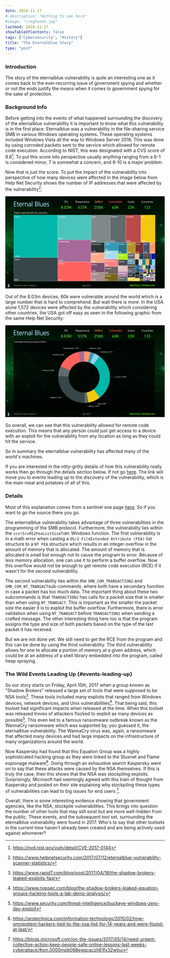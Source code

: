 ```yaml
---
date: 2024-11-17
# description: "Nothing to see here"
#image: "/regPando.jpg"
lastmod: 2024-11-17
showTableOfContents: false
tags: ["Cybersecurity", "History"]
title: "The Eternalblue Story"
type: "post"
---
```


### Introduction

The story of the eternalblue vulnerability is quite an interesting one as it comes back to the ever-recurring issue of government spying and whether or not the ends justify the means when it comes to government spying for the sake of protection.

### Background Info

Before getting into the events of what happened surrounding the discovery of the eternalblue vulnerability it is important to know what this vulnerability is in the first place. Eternalblue was a vulnerability in the file-sharing service SMB in various Windows operating systems. These operating systems included Windows Vista all the way to Windows Server 2016. This was done by using corroded packets sent to the service which allowed for remote code execution. According to NIST, this was designated with a CVS score of 8.8[^1]. To put this score into perspective usually anything ranging from a 6-1 is considered minor, 7 is somewhat a concern, and 8-10 is a major problem.

Now that is just the score. To put the impact of the vulnerability into perspective of how many devices were affected in the image below from Help Net Security shows the number of IP addresses that were affected by the vulnerability[^2]:

![Number of IP addresses affected](/cybersecurityPhotos/eternalBlue/ipPic.png)

Out of the 8.03m devices, 60k were vulnerable around the world which is a large number that is hard to comprehend. But wait there is more. In the USA alone 1,572 devices were affected by the vulnerability which considering other countries, the USA got off easy as seen in the following graphic from the same Help Net Security:

![US Devices](/cybersecurityPhotos/eternalBlue/usDevices.png)

So overall, we can see that this vulnerability allowed for remote code execution. This means that any person could just get access to a device with an exploit for the vulnerability from any location as long as they could hit the service.

So in summary the eternalblue vulnerability has affected many of the world's machines.

If you are interested in the nitty-gritty details of how this vulnerability really works then go through the details section below. If not go [here](#the-wild-events-leading-up-events-leading-up). The link will move you to events leading up to the discovery of the vulnerability, which is the main meat and potatoes of all of this.

### Details

Most of this explanation comes from a sentinel one page [here](https://www.sentinelone.com/blog/eternalblue-nsa-developed-exploit-just-wont-die/). So if you want to go the source there you go.

The enternalblue vulnerability takes advantage of three vulnerabilities in the programming of the SMB protocol. Furthermore, the vulnerability lies within the ```srv!SrvOS2FeaListSizeToNt``` Windows function. The first vulnerability is in a math error when casting a ```OS/2 FileExtended Attribute (FEA)``` list structure to a ```NT FEA``` structure which results in an integer overflow in the amount of memory that is allocated. The amount of memory that is allocated is small but enough not to cause the program to error. Because of less memory allocation, one can use it to perform a buffer overflow. Now this overflow would not be enough to get remote code execution (RCE) if it wasn't for the second vulnerability.

The second vulnerability lies within the ```SMB_COM_TRANSACTION2``` and ```SMB_COM_NT_TRANSACT```sub-commands, where both have a secondary function in case a packet has too much data. The important thing about these two subcommands is that ```TRANSACTION2``` has calls for a packet size that is smaller than when using ```NT_TRANSACT```. This is important as the smaller the packet size the easier it is to exploit the buffer overflow. Furthermore, there is error validation when using ```NT_TRANSACT``` before ```TRANSACTION2``` when sending a crafted message. The other interesting thing here too is that the program assigns the type and size of both packets based on the type of the last packet it has received.

But we are not done yet. We still need to get the RCE from the program and this can be done by using the third vulnerability. The third vulnerability allows for one to allocate a portion of memory at a given address, which could be at an address of a shell library embedded into the program, called heap spraying.


### The Wild Events Leading Up {#events-leading-up}

So our story starts on Friday, April 15th, 2017 when a group known as "Shadow Brokers" released a large set of tools that were supposed to be NSA tools[^3]. These tools included many exploits that ranged from Windows devices, network devices, and Unix vulnerabilities[^4]. That being said, this toolset had significant impacts when released at the time. When this toolset was released troves of attackers flocked to exploit as many devices as possible[^5]. This even led to a famous ransomware outbreak known as the WannaCry ransomware which was supported by, you guessed it, the eternalblue vulnerability. The WannaCry virus was, again, a ransomware that affected many devices and had large impacts on the infrastructure of many organizations around the world.

Now Kaspersky had found that this Equation Group was a highly sophisticated hacking group as they were linked to the Stuxnet and Flame espionage malware[^6]. Going through an exhaustive search Kaspersky went on to say that these attacks were caused by the NSA themselves. If this is truly the case, then this shows that the NSA was stockpiling exploits. Surprisingly, Microsoft had seemingly agreed with this train of thought from Kaspersky and posted on their site explaining why stockpiling these types of vulnerabilities can lead to big issues for end users [^7].

Overall, there is some interesting evidence showing that government agencies, like the NSA, stockpile vulnerabilities. This brings into question the number of other tools that may still exist but are more well-hidden from the public. These events, and the subsequent tool set, surrounding the eternalblue vulnerability were found in 2017. Who's to say that other toolsets in the current time haven't already been created and are being actively used against whomever?

[^1]: https://nvd.nist.gov/vuln/detail/CVE-2017-0144
[^2]: https://www.helpnetsecurity.com/2017/07/12/eternalblue-vulnerability-scanner-statistics/
[^3]: https://www.rapid7.com/blog/post/2017/04/18/the-shadow-brokers-leaked-exploits-faq/
[^4]: https://www.nopsec.com/blog/the-shadow-brokers-leaked-equation-groups-hacking-tools-a-lab-demo-analysis/
[^5]: https://www.security.com/threat-intelligence/buckeye-windows-zero-day-exploit
[^6]: https://arstechnica.com/information-technology/2015/02/how-omnipotent-hackers-tied-to-the-nsa-hid-for-14-years-and-were-found-at-last/
[^7]: https://blogs.microsoft.com/on-the-issues/2017/05/14/need-urgent-collective-action-keep-people-safe-online-lessons-last-weeks-cyberattack/#sm.0000mpb068eggcqczh61fx32wtiui
